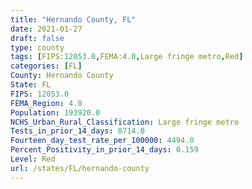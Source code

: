 ```yaml
---
title: "Hernando County, FL"
date: 2021-01-27
draft: false
type: county
tags: [FIPS:12053.0,FEMA:4.0,Large fringe metro,Red]
categories: [FL]
County: Hernando County
State: FL
FIPS: 12053.0
FEMA_Region: 4.0
Population: 193920.0
NCHS_Urban_Rural_Classification: Large fringe metro
Tests_in_prior_14_days: 8714.0
Fourteen_day_test_rate_per_100000: 4494.0
Percent_Positivity_in_prior_14_days: 0.159
Level: Red
url: /states/FL/hernando-county
---
```



